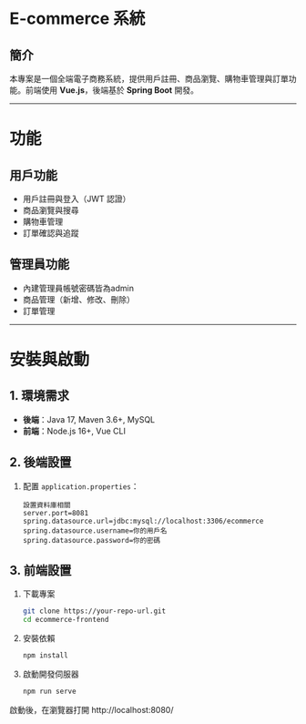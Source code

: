 # E-commerce 系統

## 簡介
本專案是一個全端電子商務系統，提供用戶註冊、商品瀏覽、購物車管理與訂單功能。前端使用 **Vue.js**，後端基於 **Spring Boot** 開發。

---

# 功能

## 用戶功能
- 用戶註冊與登入（JWT 認證）
- 商品瀏覽與搜尋
- 購物車管理
- 訂單確認與追蹤

## 管理員功能
- 內建管理員帳號密碼皆為admin
- 商品管理（新增、修改、刪除）
- 訂單管理

---
# 安裝與啟動

## 1. 環境需求
- **後端**：Java 17, Maven 3.6+, MySQL
- **前端**：Node.js 16+, Vue CLI

## 2. 後端設置
1. 配置 `application.properties`：
   ```properties
   設置資料庫相關
   server.port=8081
   spring.datasource.url=jdbc:mysql://localhost:3306/ecommerce
   spring.datasource.username=你的用戶名
   spring.datasource.password=你的密碼
## 3. 前端設置
1. 下載專案
   ```bash
   git clone https://your-repo-url.git
   cd ecommerce-frontend
2. 安裝依賴
   ```bash
   npm install
4. 啟動開發伺服器
   ```bash
   npm run serve

啟動後，在瀏覽器打開 http://localhost:8080/
   

